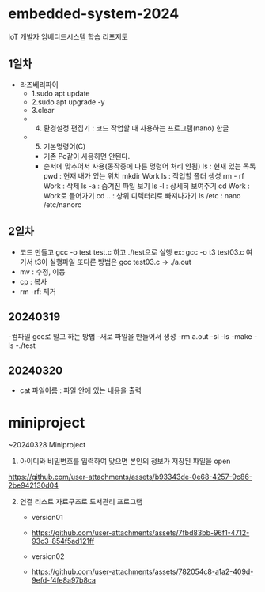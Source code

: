 # embedded-system-2024
IoT 개발자 임베디드시스템 학습 리포지토

## 1일차
- 라즈베리파이
	- 1.sudo apt update
	- 2.sudo apt upgrade -y
	- 3.clear
	- 4. 환경설정
	편집기 : 코드 작업할 때 사용하는 프로그램(nano)
	한글
	- 5. 기본명령어(C)
		- 기존 Pc같이 사용하면 안된다.
		- 순서에 맞추어서 사용(동작중에 다른 명령어 처리 안됨)
    ls : 현재 있는 목록
    pwd : 현재 내가 있는 위치
    mkdir Work
    ls
     : 작업할 폴더 생성
    rm - rf Work
    : 삭제
    ls -a
    : 숨겨진 파일 보기
    ls -l
    : 상세히 보여주기
    cd Work
    : Work로 들어가기
    cd ..
    : 상위 디렉터리로 빠져나가기
    ls /etc
    :
    nano /etc/nanorc

## 2일차
  - 코드 만들고 gcc -o test test.c 하고 ./test으로 실행 
  ex: gcc -o t3 test03.c 여기서 t3이 실행파일
  또다른 방법은 gcc test03.c -> ./a.out
  - mv : 수정, 이동
  - cp : 복사
  - rm -rf: 제거



## 20240319
  -컴파일 gcc로 말고 하는 방법
    -새로 파일을 만들어서 생성
    -rm a.out
    -sl
    -ls
    -make
    -ls
    -./test

## 20240320
 - cat 파일이름
  : 파일 안에 있는 내용을 출력



# miniproject
~20240328 Miniproject 

1. 아이디와 비밀번호를 입력하여 맞으면 본인의 정보가 저장된 파일을 open

https://github.com/user-attachments/assets/b93343de-0e68-4257-9c86-2be942130d04



2. 연결 리스트 자료구조로 도서관리 프로그램
    - version01

    - https://github.com/user-attachments/assets/7fbd83bb-96f1-4712-93c3-854f5ad121ff


    - version02
  
    - https://github.com/user-attachments/assets/782054c8-a1a2-409d-9efd-f4fe8a97b8ca


  
